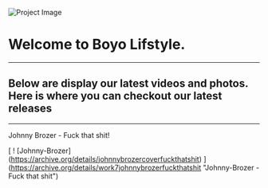 ![Project Image](https://ia601408.us.archive.org/30/items/photoart1_20190627/WhatsApp%20Image%202019-05-11%20at%2002.40.24.jpeg)

# Welcome to Boyo Lifstyle.
---
## Below are display our latest videos and photos. Here is where you can checkout our latest releases
---
Johnny Brozer - Fuck that shit!

[ ! [Johnny-Brozer] (https://archive.org/details/johnnybrozercoverfuckthatshit) ] (https://archive.org/details/work7johnnybrozerfuckthatshit "Johnny-Brozer - Fuck that shit")
